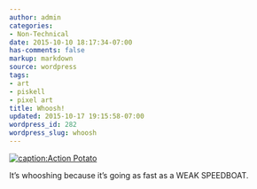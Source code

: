 ```yaml
---
author: admin
categories:
- Non-Technical
date: 2015-10-10 18:17:34-07:00
has-comments: false
markup: markdown
source: wordpress
tags:
- art
- piskell
- pixel art
title: Whoosh!
updated: 2015-10-17 19:15:58-07:00
wordpress_id: 282
wordpress_slug: whoosh
---
```

[![caption:Action Potato](https://blog.za3k.com/wp-content/uploads/2015/10/action-potato-300x300.png)](https://blog.za3k.com/wp-content/uploads/2015/10/action-potato.png)

It’s whooshing because it’s going as fast as a WEAK SPEEDBOAT.
